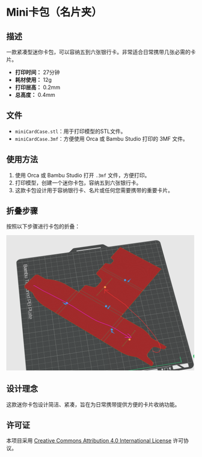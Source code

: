 # Mini卡包（名片夹）

## 描述
一款紧凑型迷你卡包，可以容纳五到六张银行卡。非常适合日常携带几张必需的卡片。

- **打印时间：** 27分钟
- **耗材使用：** 12g
- **打印层高：** 0.2mm
- **总高度：** 0.4mm

## 文件
- `miniCardCase.stl`：用于打印模型的STL文件。
- `miniCardCase.3mf`：方便使用 Orca 或 Bambu Studio 打印的 3MF 文件。

## 使用方法
1. 使用 Orca 或 Bambu Studio 打开 `.3mf` 文件，方便打印。
2. 打印模型，创建一个迷你卡包，容纳五到六张银行卡。
3. 这款卡包设计用于容纳银行卡、名片或任何您需要携带的重要卡片。

## 折叠步骤
按照以下步骤进行卡包的折叠：

   <img src="assets/step.png" width="500" />
   

## 设计理念
这款迷你卡包设计简洁、紧凑，旨在为日常携带提供方便的卡片收纳功能。

## 许可证
本项目采用 [Creative Commons Attribution 4.0 International License](https://creativecommons.org/licenses/by/4.0/) 许可协议。
